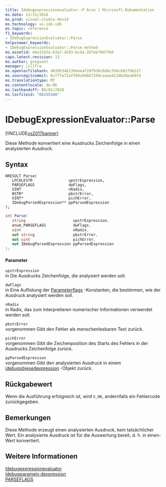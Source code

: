 ```yaml
---
title: Idebugexpressionevaluator::P Arse | Microsoft-Dokumentation
ms.date: 11/15/2016
ms.prod: visual-studio-dev14
ms.technology: vs-ide-sdk
ms.topic: reference
f1_keywords:
- IDebugExpressionEvaluator::Parse
helpviewer_keywords:
- IDebugExpressionEvaluator::Parse method
ms.assetid: e6e31b3a-63a7-4293-bcda-267eb78dffb6
caps.latest.revision: 13
ms.author: gregvanl
manager: jillfra
ms.openlocfilehash: 4039534b139eeeaf20f938c6d6c358c602f96227
ms.sourcegitcommit: 6cfffa72af599a9d667249caaaa411bb28ea69fd
ms.translationtype: MT
ms.contentlocale: de-DE
ms.lasthandoff: 09/02/2020
ms.locfileid: "68155340"
---
```

# <a name="idebugexpressionevaluatorparse"></a>IDebugExpressionEvaluator::Parse
[!INCLUDE[vs2017banner](../../../includes/vs2017banner.md)]

Diese Methode konvertiert eine Ausdrucks Zeichenfolge in einen analysierten Ausdruck.  
  
## <a name="syntax"></a>Syntax  
  
```cpp#  
HRESULT Parse(   
   LPCOLESTR                upstrExpression,  
   PARSEFLAGS               dwFlags,  
   UINT                     nRadix,  
   BSTR*                    pbstrError,  
   UINT*                    pichError,  
   IDebugParsedExpression** ppParsedExpression  
);  
```  
  
```csharp  
int Parse(  
   string                     upstrExpression,   
   enum_PARSEFLAGS            dwFlags,   
   uint                       nRadix,   
   out string                 pbstrError,   
   out uint                   pichError,   
   out IDebugParsedExpression ppParsedExpression  
);  
```  
  
#### <a name="parameters"></a>Parameter  
 `upstrExpression`  
 in Die Ausdrucks Zeichenfolge, die analysiert werden soll.  
  
 `dwFlags`  
 in Eine Auflistung der [Parameterflags](../../../extensibility/debugger/reference/parseflags.md) -Konstanten, die bestimmen, wie der Ausdruck analysiert werden soll.  
  
 `nRadix`  
 in Radix, das zum Interpretieren numerischer Informationen verwendet werden soll.  
  
 `pbstrError`  
 vorgenommen Gibt den Fehler als menschenlesbaren Text zurück.  
  
 `pichError`  
 vorgenommen Gibt die Zeichenposition des Starts des Fehlers in der Ausdrucks Zeichenfolge zurück.  
  
 `ppParsedExpression`  
 vorgenommen Gibt den analysierten Ausdruck in einem [idebugobjesedexpression](../../../extensibility/debugger/reference/idebugparsedexpression.md) -Objekt zurück.  
  
## <a name="return-value"></a>Rückgabewert  
 Wenn die Ausführung erfolgreich ist, wird `S_OK`, andernfalls ein Fehlercode zurückgegeben.  
  
## <a name="remarks"></a>Bemerkungen  
 Diese Methode erzeugt einen analysierten Ausdruck, kein tatsächlicher Wert. Ein analysierte Ausdruck ist für die Auswertung bereit, d. h. in einen-Wert konvertiert.  
  
## <a name="see-also"></a>Weitere Informationen  
 [Idebugexpressionevaluator](../../../extensibility/debugger/reference/idebugexpressionevaluator.md)   
 [Idebugparamein dexpression](../../../extensibility/debugger/reference/idebugparsedexpression.md)   
 [PARSEFLAGS](../../../extensibility/debugger/reference/parseflags.md)
